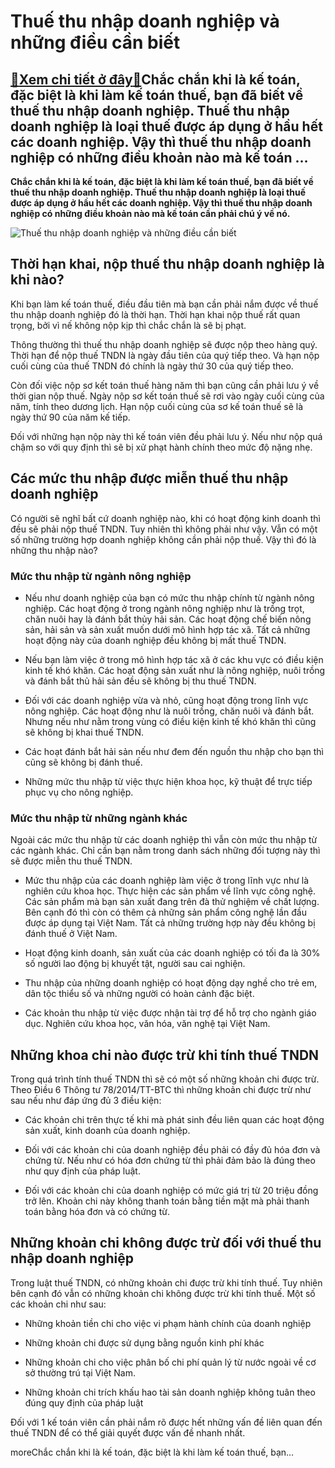Thuế thu nhập doanh nghiệp và những điều cần biết
=================================================

[:gift:Xem chi tiết ở đây:gift:](https://hddtvn.com/thue-thu-nhap-doanh-nghiep-va-nhung-dieu-can-biet/)Chắc chắn khi là kế toán, đặc biệt là khi làm kế toán thuế, bạn đã biết về thuế thu nhập doanh nghiệp. Thuế thu nhập doanh nghiệp là loại thuế được áp dụng ở hầu hết các doanh nghiệp. Vậy thì thuế thu nhập doanh nghiệp có những điều khoản nào mà kế toán …
---------------------------------------------------------------------------------------------------------------------------------------------------------------------------------------------------------------------------------------------------------------

**Chắc chắn khi là kế toán, đặc biệt là khi làm kế toán thuế, bạn đã biết về thuế thu nhập doanh nghiệp. Thuế thu nhập doanh nghiệp là loại thuế được áp dụng ở hầu hết các doanh nghiệp. Vậy thì thuế thu nhập doanh nghiệp có những điều khoản nào mà kế toán cần phải chú ý về nó.**


![Thuế thu nhập doanh nghiệp và những điều cần biết](https://hddtvn.com/wp-content/uploads/2021/01/R5VL-G2Zv.jpg)


Thời hạn khai, nộp thuế thu nhập doanh nghiệp là khi nào?
---------------------------------------------------------


Khi bạn làm kế toán thuế, điều đầu tiên mà bạn cần phải nắm được về thuế thu nhập doanh nghiệp đó là thời hạn. Thời hạn khai nộp thuế rất quan trọng, bởi vì nế không nộp kịp thì chắc chắn là sẽ bị phạt.


Thông thường thì thuế thu nhập doanh nghiệp sẽ được nộp theo hàng quý. Thời hạn để nộp thuế TNDN là ngày đầu tiên của quý tiếp theo. Và hạn nộp cuối cùng của thuế TNDN đó chính là ngày thứ 30 của quý tiếp theo.


Còn đối việc nộp sơ kết toán thuế hàng năm thì bạn cũng cần phải lưu ý về thời gian nộp thuế. Ngày nộp sơ kết toán thuế sẽ rơi vào ngày cuối cùng của năm, tính theo dương lịch. Hạn nộp cuối cùng của sơ kế toán thuế sẽ là ngày thứ 90 của năm kế tiếp.


Đối với những hạn nộp này thì kế toán viên đều phải lưu ý. Nếu như nộp quá chậm so với quy định thì sẽ bị xử phạt hành chính theo mức độ nặng nhẹ.


Các mức thu nhập được miễn thuế thu nhập doanh nghiệp
-----------------------------------------------------


Có người sẽ nghĩ bất cứ doanh nghiệp nào, khi có hoạt động kinh doanh thì đều sẽ phải nộp thuế TNDN. Tuy nhiên thì không phải như vậy. Vẫn có một số những trường hợp doanh nghiệp không cần phải nộp thuế. Vậy thì đó là những thu nhập nào?


### Mức thu nhập từ ngành nông nghiệp




* Nếu như doanh nghiệp của bạn có mức thu nhập chính từ ngành nông nghiệp. Các hoạt động ở trong ngành nông nghiệp như là trồng trọt, chăn nuôi hay là đánh bắt thủy hải sản. Các hoạt động chế biến nông sản, hải sản và sản xuất muốn dưới mô hình hợp tác xã. Tất cả những hoạt động này của doanh nghiệp đều không bị mất thuế TNDN.

* Nếu bạn làm việc ở trong mô hình hợp tác xã ở các khu vực có điều kiện kinh tế khó khăn. Các hoạt động sản xuất như là nông nghiệp, nuôi trồng và đánh bắt thủ hải sản đều sẽ không bị thu thuế TNDN.

* Đối với các doanh nghiệp vừa và nhỏ, cũng hoạt động trong lĩnh vực nông nghiệp. Các hoạt động như là nuôi trồng, chăn nuôi và đánh bắt. Nhưng nếu như nằm trong vùng có điều kiện kinh tế khó khăn thì cũng sẽ không bị khai thuế TNDN.

* Các hoạt đánh bắt hải sản nếu như đem đến nguồn thu nhập cho bạn thì cũng sẽ không bị đánh thuế.

* Những mức thu nhập từ việc thực hiện khoa học, kỹ thuật để trực tiếp phục vụ cho nông nghiệp.



### Mức thu nhập từ những ngành khác


Ngoài các mức thu nhập từ các doanh nghiệp thì vẫn còn mức thu nhập từ các ngành khác. Chỉ cần bạn nằm trong danh sách những đối tượng này thì sẽ được miễn thu thuế TNDN.




* Mức thu nhập của các doanh nghiệp làm việc ở trong lĩnh vực như là nghiên cứu khoa học. Thực hiện các sản phẩm về lĩnh vực công nghệ. Các sản phẩm mà bạn sản xuất đang trên đà thử nghiệm về chất lượng. Bên cạnh đó thì còn có thêm cả những sản phẩm công nghệ lần đầu được áp dụng tại Việt Nam. Tất cả những trường hợp này đều không bị đánh thuế ở Việt Nam.

* Hoạt động kinh doanh, sản xuất của các doanh nghiệp có tối đa là 30% số người lao động bị khuyết tật, người sau cai nghiện.

* Thu nhập của những doanh nghiệp có hoạt động dạy nghề cho trẻ em, dân tộc thiểu số và những người có hoàn cảnh đặc biệt.

* Các khoản thu nhập từ việc được nhận tài trợ để hỗ trợ cho ngành giáo dục. Nghiên cứu khoa học, văn hóa, văn nghệ tại Việt Nam.



Những khoa chi nào được trừ khi tính thuế TNDN
----------------------------------------------



Trong quá trình tính thuế TNDN thì sẽ có một số những khoản chi được trừ. Theo Điều 6 Thông tư 78/2014/TT-BTC thì những khoản chi được trừ như sau nếu như đáp ứng đủ 3 điều kiện:




* Các khoản chi trên thực tế khi mà phát sinh đều liên quan các hoạt động sản xuất, kinh doanh của doanh nghiệp.

* Đối với các khoản chi của doanh nghiệp đều phải có đầy đủ hóa đơn và chứng từ. Nếu như có hóa đơn chứng từ thì phải đảm bảo là đúng theo như quy định của pháp luật.

* Đối với các khoản chi của doanh nghiệp có mức giá trị từ 20 triệu đồng trở lên. Khoản chi này không thanh toán bằng tiền mặt mà phải thanh toán bằng hóa đơn và có chứng từ.



Những khoản chi không được trừ đối với thuế thu nhập doanh nghiệp
-----------------------------------------------------------------


Trong luật thuế TNDN, có những khoản chi được trừ khi tính thuế. Tuy nhiên bên cạnh đó vẫn có những khoản chi không được trừ khi tính thuế. Một số các khoản chi như sau:




* Những khoản tiền chi cho việc vi phạm hành chính của doanh nghiệp

* Những khoản chi được sử dụng bằng nguồn kinh phí khác

* Những khoản chi cho việc phân bố chi phí quản lý từ nước ngoài về cơ sở thường trú tại Việt Nam.

* Những khoản chi trích khấu hao tài sản doanh nghiệp không tuân theo đúng quy định của pháp luật



Đối với 1 kế toán viên cần phải nắm rõ được hết những vấn đề liên quan đến thuế TNDN để có thể giải quyết được vấn đề nhanh nhất.


moreChắc chắn khi là kế toán, đặc biệt là khi làm kế toán thuế, bạn…

